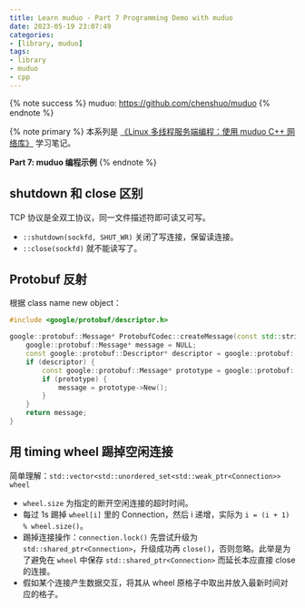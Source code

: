 ```yaml
---
title: Learn muduo - Part 7 Programming Demo with muduo
date: 2023-05-19 23:07:49
categories:
- [library, muduo]
tags:
- library
- muduo
- cpp
---
```


{% note success %}
muduo: <https://github.com/chenshuo/muduo>
{% endnote %}

{% note primary %}
本系列是 [《Linux 多线程服务端编程：使用 muduo C++ 网络库》](https://chenshuo.com/book/) 学习笔记。

**Part 7: muduo 编程示例**
{% endnote %}

## shutdown 和 close 区别

TCP 协议是全双工协议，同一文件描述符即可读又可写。

- `::shutdown(sockfd, SHUT_WR)` 关闭了写连接，保留读连接。
- `::close(sockfd)` 就不能读写了。

## Protobuf 反射

根据 class name new object：

```C++
#include <google/protobuf/descriptor.h>

google::protobuf::Message* ProtobufCodec::createMessage(const std::string& typeName) {
    google::protobuf::Message* message = NULL;
    const google::protobuf::Descriptor* descriptor = google::protobuf::DescriptorPool::generated_pool()->FindMessageTypeByName(typeName);
    if (descriptor) {
        const google::protobuf::Message* prototype = google::protobuf::MessageFactory::generated_factory()->GetPrototype(descriptor);
        if (prototype) {
            message = prototype->New();
        }
    }
    return message;
}
```

## 用 timing wheel 踢掉空闲连接

简单理解：`std::vector<std::unordered_set<std::weak_ptr<Connection>> wheel`

- `wheel.size` 为指定的断开空闲连接的超时时间。
- 每过 1s 踢掉 `wheel[i]` 里的 Connection，然后 i 递增，实际为 `i = (i + 1) % wheel.size()`。
- 踢掉连接操作：`connection.lock()` 先尝试升级为 `std::shared_ptr<Connection>`，升级成功再 `close()`，否则忽略。此举是为了避免在 `wheel` 中保存 `std::shared_ptr<Connection>` 而延长本应直接 close 的连接。
- 假如某个连接产生数据交互，将其从 wheel 原格子中取出并放入最新时间对应的格子。
